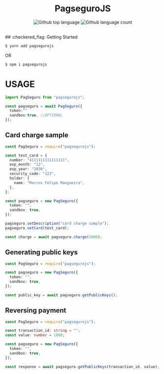 <h1 align="center">PagseguroJS</h1>

<p align="center">
  <img alt="Github top language" src="https://img.shields.io/github/languages/top/tiorubs/pagsegurojs?color=56BEB8">

  <img alt="Github language count" src="https://img.shields.io/github/languages/count/tiorubs/pagsegurojs?color=56BEB8">

</p>

<br>
## :checkered_flag: Getting Started

```bash
$ yarn add pagsegurojs
```

OR

```bash
$ npm i pagsegurojs
```

# USAGE

```typescript
import PagSeguro from "pagsegurojs";

const pagseguro = await PagSeguro({
  token:""
  sandbox:true, //OPTIONAL
});
```

## Card charge sample

```typescript
const PagSeguro = require("pagsegurojs");

const test_card = {
  number: "4111111111111111",
  exp_month: "12",
  exp_year: "2030",
  security_code: "123",
  holder: {
    name: "Marcos Felipe Mangueira",
  },
};

const pagseguro = new PagSeguro({
  token: "",
  sandbox: true,
});

pagseguro.setDescription("card charge sample");
pagseguro.setCard(test_card);

const charge = await pagseguro.charge(1000);
```

## Generating public keys

```typescript
const PagSeguro = require("pagsegurojs");

const pagseguro = new PagSeguro({
  token: "",
  sandbox: true,
});

const public_key = await pagseguro.getPublicKeys();
```

## Reversing payment

```typescript
const PagSeguro = require("pagsegurojs");

const transaction_id: string = "";
const value: number = 1000;

const pagseguro = new PagSeguro({
  token: "",
  sandbox: true,
});

const response = await pagseguro.getPublicKeys(transaction_id, value);
```
